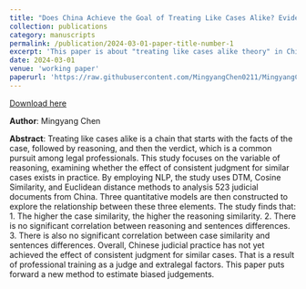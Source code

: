 ```yaml
---
title: "Does China Achieve the Goal of Treating Like Cases Alike? Evidence from the Judicial Documents of China"
collection: publications
category: manuscripts
permalink: /publication/2024-03-01-paper-title-number-1
excerpt: 'This paper is about "treating like cases alike theory" in China'
date: 2024-03-01
venue: 'working paper'
paperurl: 'https://raw.githubusercontent.com/MingyangChen0211/MingyangChen0211/refs/heads/master/files/TLCA.pdf'
---
```


[Download here](https://raw.githubusercontent.com/MingyangChen0211/MingyangChen0211/refs/heads/master/files/TLCA.pdf) <br>

**Author**: Mingyang Chen<br>

**Abstract**: Treating like cases alike is a chain that starts with the facts of the case, followed by reasoning, and then the verdict, which is a common pursuit among legal professionals. This study focuses on the variable of reasoning, examining whether the effect of consistent judgment for similar cases exists in practice. By employing NLP, the study uses DTM, Cosine Similarity, and Euclidean distance methods to analysis 523 judicial documents from China. Three quantitative models are then constructed to explore the relationship between these three elements. The study finds that: 1. The higher the case similarity, the higher the reasoning similarity. 2. There is no significant correlation between reasoning and sentences differences. 3. There is also no significant correlation between case similarity and sentences differences. Overall, Chinese judicial practice has not yet achieved the effect of consistent judgment for similar cases. That is a result of professional training as a judge and extralegal factors. This paper puts forward a new method to estimate biased judgements.
